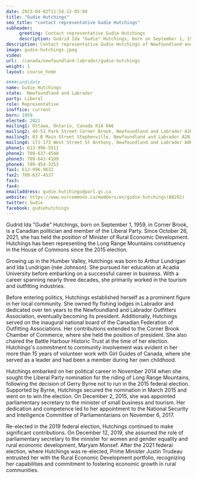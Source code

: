 ```yaml
---
date: 2023-04-02T11:54:12-05:00
title: "Gudie Hutchings"
seo_title: "contact representative Gudie Hutchings"
subheader:
     greeting: Contact representative Gudie Hutchings
     description: Gudrid Ida "Gudie" Hutchings, born on September 1, 1959, in Corner Brook, is a Canadian politician and member of the Liberal Party. 
description: Contact representative Gudie Hutchings of Newfoundland and Labrador. Contact information for Gudie Hutchings includes email address, phone number, and mailing address.
image: gudie-hutchings.jpeg
video:
url:  /canada/newfoundland-labrador/gudie-hutchings
weight: 1
layout: course_home

####candidate
name: Gudie Hutchings
state:	Newfoundland and Labrador
party: Liberal
role: Representative
inoffice: current
born: 1959
elected: 2021
mailing1: Ottawa, Ontario, Canada K1A 0A6
mailing2: 49-51 Park Street Corner Brook, Newfoundland and Labrador A2H 2X1
mailing3: 83 B Main Street Stephenville, Newfoundland and Labrador A2N 1H9
mailing4: 171-173 West Street St Anthony, Newfoundland and Labrador A0K 4S0
phone1: 613-996-5511
phone2: 709-637-4540
phone3: 709-643-4189
phone4: 709-454-3253
fax1: 613-996-9632
fax2: 709-637-4537
fax3:
fax4:
emailaddress: gudie.hutchings@parl.gc.ca
website: https://www.ourcommons.ca/members/en/gudie-hutchings(88292)
twitter: Gudie
facebook: gudiehutchings
---
```


Gudrid Ida "Gudie" Hutchings, born on September 1, 1959, in Corner Brook, is a Canadian politician and member of the Liberal Party. Since October 26, 2021, she has held the position of Minister of Rural Economic Development. Hutchings has been representing the Long Range Mountains constituency in the House of Commons since the 2015 election.

Growing up in the Humber Valley, Hutchings was born to Arthur Lundrigan and Ida Lundrigan (née Johnson). She pursued her education at Acadia University before embarking on a successful career in business. With a career spanning nearly three decades, she primarily worked in the tourism and outfitting industries.

Before entering politics, Hutchings established herself as a prominent figure in her local community. She owned fly fishing lodges in Labrador and dedicated over ten years to the Newfoundland and Labrador Outfitters Association, eventually becoming its president. Additionally, Hutchings served on the inaugural national board of the Canadian Federation of Outfitting Associations. Her contributions extended to the Corner Brook Chamber of Commerce, where she held the position of president. She also chaired the Battle Harbour Historic Trust at the time of her election. Hutchings's commitment to community involvement was evident in her more than 15 years of volunteer work with Girl Guides of Canada, where she served as a leader and had been a member during her own childhood.

Hutchings embarked on her political career in November 2014 when she sought the Liberal Party nomination for the riding of Long Range Mountains, following the decision of Gerry Byrne not to run in the 2015 federal election. Supported by Byrne, Hutchings secured the nomination in March 2015 and went on to win the election. On December 2, 2015, she was appointed parliamentary secretary to the minister of small business and tourism. Her dedication and competence led to her appointment to the National Security and Intelligence Committee of Parliamentarians on November 6, 2017.

Re-elected in the 2019 federal election, Hutchings continued to make significant contributions. On December 12, 2019, she assumed the role of parliamentary secretary to the minister for women and gender equality and rural economic development, Maryam Monsef. After the 2021 federal election, where Hutchings was re-elected, Prime Minister Justin Trudeau entrusted her with the Rural Economic Development portfolio, recognizing her capabilities and commitment to fostering economic growth in rural communities.
